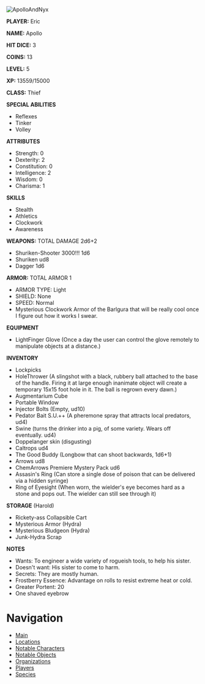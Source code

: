 ![ApolloAndNyx](ApNy.jpg)

**PLAYER:** Eric

**NAME:** Apollo

**HIT DICE:** 3

**COINS:** 13

**LEVEL:** 5

**XP:** 13559/15000

**CLASS:** Thief

**SPECIAL ABILITIES** 
- Reflexes
- Tinker
- Volley

**ATTRIBUTES**
- Strength: 0
- Dexterity: 2
- Constitution: 0 
- Intelligence: 2 
- Wisdom: 0 
- Charisma: 1 

**SKILLS**
- Stealth
- Athletics
- Clockwork
- Awareness

**WEAPONS:** TOTAL DAMAGE 2d6+2
- Shuriken-Shooter 3000!!! 1d6 
- Shuriken ud8 
- Dagger 1d6 

**ARMOR:** TOTAL ARMOR 1
- ARMOR TYPE: Light
- SHIELD: None 
- SPEED: Normal
- Mysterious Clockwork Armor of the Barlgura that will be really cool once I figure out how it works I swear.

**EQUIPMENT**
- LightFinger Glove (Once a day the user can control the glove remotely to manipulate objects at a distance.)

**INVENTORY**
- Lockpicks
- HoleThrower (A slingshot with a black, rubbery ball attached to the base of the handle. Firing it at large enough inanimate object will create a temporary 15x15 foot hole in it. The ball is regrown every dawn.)
- Augmentarium Cube
- Portable Window
- Injector Bolts (Empty, ud10)
- Pedator Bait S.U.++ (A pheremone spray that attracts local predators, ud4)
- Swine (turns the drinker into a pig, of some variety. Wears off eventually. ud4)
- Doppelanger skin (disgusting)
- Caltrops ud4
- The Good Buddy (Longbow that can shoot backwards, 1d6+1)
- Arrows ud8
- ChemArrows Premiere Mystery Pack ud6 
- Assasin's Ring (Can store a single dose of poison that can be delivered via a hidden syringe)
- Ring of Eyesight (When worn, the wielder's eye becomes hard as a stone and pops out. The wielder can still see through it)

**STORAGE** (Harold)
- Rickety-ass Collapsible Cart
- Mysterious Armor (Hydra)
- Mysterious Bludgeon (Hydra)
- Junk-Hydra Scrap

**NOTES**
- Wants: To engineer a wide variety of rogueish tools, to help his sister.
- Doesn't want: His sister to come to harm.
- Secrets: They are mostly human.
- Frostberry Essence: Advantage on rolls to resist extreme heat or cold.
- Greater Portent: 20 
- One shaved eyebrow

# Navigation
- [Main](README.md)
- [Locations](Places.md)
- [Notable Characters](NotableCharacters.md)
- [Notable Objects](NotableObjects.md)
- [Organizations](Organizations.md)
- [Players](Players.md)
- [Species](Species.md)
